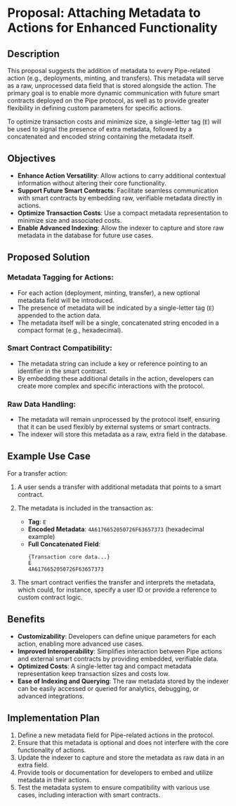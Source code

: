 
# Proposal: Attaching Metadata to Actions for Enhanced Functionality

## Description

This proposal suggests the addition of metadata to every Pipe-related action (e.g., deployments, minting, and transfers). This metadata will serve as a raw, unprocessed data field that is stored alongside the action. The primary goal is to enable more dynamic communication with future smart contracts deployed on the Pipe protocol, as well as to provide greater flexibility in defining custom parameters for specific actions.

To optimize transaction costs and minimize size, a single-letter tag (`E`) will be used to signal the presence of extra metadata, followed by a concatenated and encoded string containing the metadata itself.

## Objectives

- **Enhance Action Versatility**: Allow actions to carry additional contextual information without altering their core functionality.
- **Support Future Smart Contracts**: Facilitate seamless communication with smart contracts by embedding raw, verifiable metadata directly in actions.
- **Optimize Transaction Costs**: Use a compact metadata representation to minimize size and associated costs.
- **Enable Advanced Indexing**: Allow the indexer to capture and store raw metadata in the database for future use cases.

## Proposed Solution

### Metadata Tagging for Actions:
- For each action (deployment, minting, transfer), a new optional metadata field will be introduced.
- The presence of metadata will be indicated by a single-letter tag (`E`) appended to the action data.
- The metadata itself will be a single, concatenated string encoded in a compact format (e.g., hexadecimal).

### Smart Contract Compatibility:
- The metadata string can include a key or reference pointing to an identifier in the smart contract.
- By embedding these additional details in the action, developers can create more complex and specific interactions with the protocol.

### Raw Data Handling:
- The metadata will remain unprocessed by the protocol itself, ensuring that it can be used flexibly by external systems or smart contracts.
- The indexer will store this metadata as a raw, extra field in the database.

## Example Use Case

For a transfer action:
1. A user sends a transfer with additional metadata that points to a smart contract.
2. The metadata is included in the transaction as:
   - **Tag**: `E`
   - **Encoded Metadata**: `4A6176652050726F63657373` (hexadecimal example)
   - **Full Concatenated Field**:
     ```
     {Transaction core data...} 
     E
     4A6176652050726F63657373
     ```

3. The smart contract verifies the transfer and interprets the metadata, which could, for instance, specify a user ID or provide a reference to custom contract logic.

## Benefits

- **Customizability**: Developers can define unique parameters for each action, enabling more advanced use cases.
- **Improved Interoperability**: Simplifies interaction between Pipe actions and external smart contracts by providing embedded, verifiable data.
- **Optimized Costs**: A single-letter tag and compact metadata representation keep transaction sizes and costs low.
- **Ease of Indexing and Querying**: The raw metadata stored by the indexer can be easily accessed or queried for analytics, debugging, or advanced integrations.

## Implementation Plan

1. Define a new metadata field for Pipe-related actions in the protocol.
2. Ensure that this metadata is optional and does not interfere with the core functionality of actions.
3. Update the indexer to capture and store the metadata as raw data in an extra field.
4. Provide tools or documentation for developers to embed and utilize metadata in their actions.
5. Test the metadata system to ensure compatibility with various use cases, including interaction with smart contracts.
